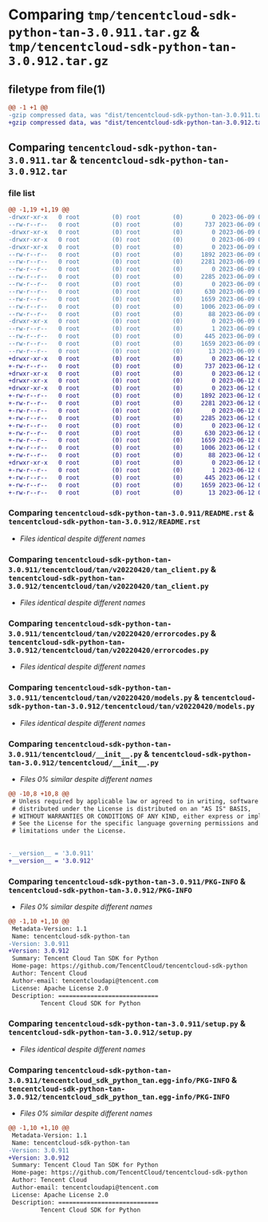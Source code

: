 # Comparing `tmp/tencentcloud-sdk-python-tan-3.0.911.tar.gz` & `tmp/tencentcloud-sdk-python-tan-3.0.912.tar.gz`

## filetype from file(1)

```diff
@@ -1 +1 @@
-gzip compressed data, was "dist/tencentcloud-sdk-python-tan-3.0.911.tar", last modified: Fri Jun  9 02:27:05 2023, max compression
+gzip compressed data, was "dist/tencentcloud-sdk-python-tan-3.0.912.tar", last modified: Mon Jun 12 03:11:50 2023, max compression
```

## Comparing `tencentcloud-sdk-python-tan-3.0.911.tar` & `tencentcloud-sdk-python-tan-3.0.912.tar`

### file list

```diff
@@ -1,19 +1,19 @@
-drwxr-xr-x   0 root         (0) root         (0)        0 2023-06-09 02:27:05.000000 tencentcloud-sdk-python-tan-3.0.911/
--rw-r--r--   0 root         (0) root         (0)      737 2023-06-09 02:27:05.000000 tencentcloud-sdk-python-tan-3.0.911/README.rst
-drwxr-xr-x   0 root         (0) root         (0)        0 2023-06-09 02:27:05.000000 tencentcloud-sdk-python-tan-3.0.911/tencentcloud/
-drwxr-xr-x   0 root         (0) root         (0)        0 2023-06-09 02:27:05.000000 tencentcloud-sdk-python-tan-3.0.911/tencentcloud/tan/
-drwxr-xr-x   0 root         (0) root         (0)        0 2023-06-09 02:27:05.000000 tencentcloud-sdk-python-tan-3.0.911/tencentcloud/tan/v20220420/
--rw-r--r--   0 root         (0) root         (0)     1892 2023-06-09 02:27:05.000000 tencentcloud-sdk-python-tan-3.0.911/tencentcloud/tan/v20220420/tan_client.py
--rw-r--r--   0 root         (0) root         (0)     2281 2023-06-09 02:27:05.000000 tencentcloud-sdk-python-tan-3.0.911/tencentcloud/tan/v20220420/errorcodes.py
--rw-r--r--   0 root         (0) root         (0)        0 2023-06-09 02:27:05.000000 tencentcloud-sdk-python-tan-3.0.911/tencentcloud/tan/v20220420/__init__.py
--rw-r--r--   0 root         (0) root         (0)     2285 2023-06-09 02:27:05.000000 tencentcloud-sdk-python-tan-3.0.911/tencentcloud/tan/v20220420/models.py
--rw-r--r--   0 root         (0) root         (0)        0 2023-06-09 02:27:05.000000 tencentcloud-sdk-python-tan-3.0.911/tencentcloud/tan/__init__.py
--rw-r--r--   0 root         (0) root         (0)      630 2023-06-09 02:27:05.000000 tencentcloud-sdk-python-tan-3.0.911/tencentcloud/__init__.py
--rw-r--r--   0 root         (0) root         (0)     1659 2023-06-09 02:27:05.000000 tencentcloud-sdk-python-tan-3.0.911/PKG-INFO
--rw-r--r--   0 root         (0) root         (0)     1006 2023-06-09 02:27:05.000000 tencentcloud-sdk-python-tan-3.0.911/setup.py
--rw-r--r--   0 root         (0) root         (0)       88 2023-06-09 02:27:05.000000 tencentcloud-sdk-python-tan-3.0.911/setup.cfg
-drwxr-xr-x   0 root         (0) root         (0)        0 2023-06-09 02:27:05.000000 tencentcloud-sdk-python-tan-3.0.911/tencentcloud_sdk_python_tan.egg-info/
--rw-r--r--   0 root         (0) root         (0)        1 2023-06-09 02:27:05.000000 tencentcloud-sdk-python-tan-3.0.911/tencentcloud_sdk_python_tan.egg-info/dependency_links.txt
--rw-r--r--   0 root         (0) root         (0)      445 2023-06-09 02:27:05.000000 tencentcloud-sdk-python-tan-3.0.911/tencentcloud_sdk_python_tan.egg-info/SOURCES.txt
--rw-r--r--   0 root         (0) root         (0)     1659 2023-06-09 02:27:05.000000 tencentcloud-sdk-python-tan-3.0.911/tencentcloud_sdk_python_tan.egg-info/PKG-INFO
--rw-r--r--   0 root         (0) root         (0)       13 2023-06-09 02:27:05.000000 tencentcloud-sdk-python-tan-3.0.911/tencentcloud_sdk_python_tan.egg-info/top_level.txt
+drwxr-xr-x   0 root         (0) root         (0)        0 2023-06-12 03:11:50.000000 tencentcloud-sdk-python-tan-3.0.912/
+-rw-r--r--   0 root         (0) root         (0)      737 2023-06-12 03:11:50.000000 tencentcloud-sdk-python-tan-3.0.912/README.rst
+drwxr-xr-x   0 root         (0) root         (0)        0 2023-06-12 03:11:50.000000 tencentcloud-sdk-python-tan-3.0.912/tencentcloud/
+drwxr-xr-x   0 root         (0) root         (0)        0 2023-06-12 03:11:50.000000 tencentcloud-sdk-python-tan-3.0.912/tencentcloud/tan/
+drwxr-xr-x   0 root         (0) root         (0)        0 2023-06-12 03:11:50.000000 tencentcloud-sdk-python-tan-3.0.912/tencentcloud/tan/v20220420/
+-rw-r--r--   0 root         (0) root         (0)     1892 2023-06-12 03:11:50.000000 tencentcloud-sdk-python-tan-3.0.912/tencentcloud/tan/v20220420/tan_client.py
+-rw-r--r--   0 root         (0) root         (0)     2281 2023-06-12 03:11:50.000000 tencentcloud-sdk-python-tan-3.0.912/tencentcloud/tan/v20220420/errorcodes.py
+-rw-r--r--   0 root         (0) root         (0)        0 2023-06-12 03:11:50.000000 tencentcloud-sdk-python-tan-3.0.912/tencentcloud/tan/v20220420/__init__.py
+-rw-r--r--   0 root         (0) root         (0)     2285 2023-06-12 03:11:50.000000 tencentcloud-sdk-python-tan-3.0.912/tencentcloud/tan/v20220420/models.py
+-rw-r--r--   0 root         (0) root         (0)        0 2023-06-12 03:11:50.000000 tencentcloud-sdk-python-tan-3.0.912/tencentcloud/tan/__init__.py
+-rw-r--r--   0 root         (0) root         (0)      630 2023-06-12 03:11:50.000000 tencentcloud-sdk-python-tan-3.0.912/tencentcloud/__init__.py
+-rw-r--r--   0 root         (0) root         (0)     1659 2023-06-12 03:11:50.000000 tencentcloud-sdk-python-tan-3.0.912/PKG-INFO
+-rw-r--r--   0 root         (0) root         (0)     1006 2023-06-12 03:11:50.000000 tencentcloud-sdk-python-tan-3.0.912/setup.py
+-rw-r--r--   0 root         (0) root         (0)       88 2023-06-12 03:11:50.000000 tencentcloud-sdk-python-tan-3.0.912/setup.cfg
+drwxr-xr-x   0 root         (0) root         (0)        0 2023-06-12 03:11:50.000000 tencentcloud-sdk-python-tan-3.0.912/tencentcloud_sdk_python_tan.egg-info/
+-rw-r--r--   0 root         (0) root         (0)        1 2023-06-12 03:11:50.000000 tencentcloud-sdk-python-tan-3.0.912/tencentcloud_sdk_python_tan.egg-info/dependency_links.txt
+-rw-r--r--   0 root         (0) root         (0)      445 2023-06-12 03:11:50.000000 tencentcloud-sdk-python-tan-3.0.912/tencentcloud_sdk_python_tan.egg-info/SOURCES.txt
+-rw-r--r--   0 root         (0) root         (0)     1659 2023-06-12 03:11:50.000000 tencentcloud-sdk-python-tan-3.0.912/tencentcloud_sdk_python_tan.egg-info/PKG-INFO
+-rw-r--r--   0 root         (0) root         (0)       13 2023-06-12 03:11:50.000000 tencentcloud-sdk-python-tan-3.0.912/tencentcloud_sdk_python_tan.egg-info/top_level.txt
```

### Comparing `tencentcloud-sdk-python-tan-3.0.911/README.rst` & `tencentcloud-sdk-python-tan-3.0.912/README.rst`

 * *Files identical despite different names*

### Comparing `tencentcloud-sdk-python-tan-3.0.911/tencentcloud/tan/v20220420/tan_client.py` & `tencentcloud-sdk-python-tan-3.0.912/tencentcloud/tan/v20220420/tan_client.py`

 * *Files identical despite different names*

### Comparing `tencentcloud-sdk-python-tan-3.0.911/tencentcloud/tan/v20220420/errorcodes.py` & `tencentcloud-sdk-python-tan-3.0.912/tencentcloud/tan/v20220420/errorcodes.py`

 * *Files identical despite different names*

### Comparing `tencentcloud-sdk-python-tan-3.0.911/tencentcloud/tan/v20220420/models.py` & `tencentcloud-sdk-python-tan-3.0.912/tencentcloud/tan/v20220420/models.py`

 * *Files identical despite different names*

### Comparing `tencentcloud-sdk-python-tan-3.0.911/tencentcloud/__init__.py` & `tencentcloud-sdk-python-tan-3.0.912/tencentcloud/__init__.py`

 * *Files 0% similar despite different names*

```diff
@@ -10,8 +10,8 @@
 # Unless required by applicable law or agreed to in writing, software
 # distributed under the License is distributed on an "AS IS" BASIS,
 # WITHOUT WARRANTIES OR CONDITIONS OF ANY KIND, either express or implied.
 # See the License for the specific language governing permissions and
 # limitations under the License.
 
 
-__version__ = '3.0.911'
+__version__ = '3.0.912'
```

### Comparing `tencentcloud-sdk-python-tan-3.0.911/PKG-INFO` & `tencentcloud-sdk-python-tan-3.0.912/PKG-INFO`

 * *Files 0% similar despite different names*

```diff
@@ -1,10 +1,10 @@
 Metadata-Version: 1.1
 Name: tencentcloud-sdk-python-tan
-Version: 3.0.911
+Version: 3.0.912
 Summary: Tencent Cloud Tan SDK for Python
 Home-page: https://github.com/TencentCloud/tencentcloud-sdk-python
 Author: Tencent Cloud
 Author-email: tencentcloudapi@tencent.com
 License: Apache License 2.0
 Description: ============================
         Tencent Cloud SDK for Python
```

### Comparing `tencentcloud-sdk-python-tan-3.0.911/setup.py` & `tencentcloud-sdk-python-tan-3.0.912/setup.py`

 * *Files identical despite different names*

### Comparing `tencentcloud-sdk-python-tan-3.0.911/tencentcloud_sdk_python_tan.egg-info/PKG-INFO` & `tencentcloud-sdk-python-tan-3.0.912/tencentcloud_sdk_python_tan.egg-info/PKG-INFO`

 * *Files 0% similar despite different names*

```diff
@@ -1,10 +1,10 @@
 Metadata-Version: 1.1
 Name: tencentcloud-sdk-python-tan
-Version: 3.0.911
+Version: 3.0.912
 Summary: Tencent Cloud Tan SDK for Python
 Home-page: https://github.com/TencentCloud/tencentcloud-sdk-python
 Author: Tencent Cloud
 Author-email: tencentcloudapi@tencent.com
 License: Apache License 2.0
 Description: ============================
         Tencent Cloud SDK for Python
```

